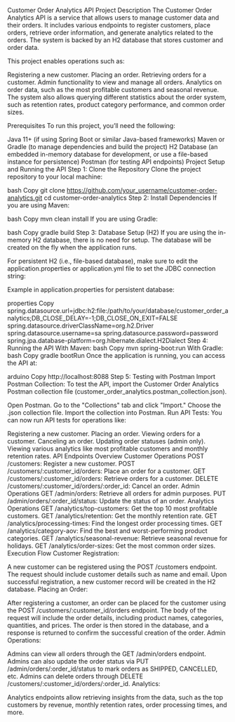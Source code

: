 Customer Order Analytics API
Project Description
The Customer Order Analytics API is a service that allows users to manage customer data and their orders. It includes various endpoints to register customers, place orders, retrieve order information, and generate analytics related to the orders. The system is backed by an H2 database that stores customer and order data.

This project enables operations such as:

Registering a new customer.
Placing an order.
Retrieving orders for a customer.
Admin functionality to view and manage all orders.
Analytics on order data, such as the most profitable customers and seasonal revenue.
The system also allows querying different statistics about the order system, such as retention rates, product category performance, and common order sizes.

Prerequisites
To run this project, you’ll need the following:

Java 11+ (if using Spring Boot or similar Java-based frameworks)
Maven or Gradle (to manage dependencies and build the project)
H2 Database (an embedded in-memory database for development, or use a file-based instance for persistence)
Postman (for testing API endpoints)
Project Setup and Running the API
Step 1: Clone the Repository
Clone the project repository to your local machine:

bash
Copy
git clone https://github.com/your_username/customer-order-analytics.git
cd customer-order-analytics
Step 2: Install Dependencies
If you are using Maven:

bash
Copy
mvn clean install
If you are using Gradle:

bash
Copy
gradle build
Step 3: Database Setup (H2)
If you are using the in-memory H2 database, there is no need for setup. The database will be created on the fly when the application runs.

For persistent H2 (i.e., file-based database), make sure to edit the application.properties or application.yml file to set the JDBC connection string:

Example in application.properties for persistent database:

properties
Copy
spring.datasource.url=jdbc:h2:file:/path/to/your/database/customer_order_analytics;DB_CLOSE_DELAY=-1;DB_CLOSE_ON_EXIT=FALSE
spring.datasource.driverClassName=org.h2.Driver
spring.datasource.username=sa
spring.datasource.password=password
spring.jpa.database-platform=org.hibernate.dialect.H2Dialect
Step 4: Running the API
With Maven:
bash
Copy
mvn spring-boot:run
With Gradle:
bash
Copy
gradle bootRun
Once the application is running, you can access the API at:

arduino
Copy
http://localhost:8088
Step 5: Testing with Postman
Import Postman Collection: To test the API, import the Customer Order Analytics Postman collection file (customer_order_analytics.postman_collection.json).

Open Postman.
Go to the "Collections" tab and click "Import."
Choose the .json collection file.
Import the collection into Postman.
Run API Tests: You can now run API tests for operations like:

Registering a new customer.
Placing an order.
Viewing orders for a customer.
Canceling an order.
Updating order statuses (admin only).
Viewing various analytics like most profitable customers and monthly retention rates.
API Endpoints Overview
Customer Operations
POST /customers: Register a new customer.
POST /customers/:customer_id/orders: Place an order for a customer.
GET /customers/:customer_id/orders: Retrieve orders for a customer.
DELETE /customers/:customer_id/orders/:order_id: Cancel an order.
Admin Operations
GET /admin/orders: Retrieve all orders for admin purposes.
PUT /admin/orders/:order_id/status: Update the status of an order.
Analytics Operations
GET /analytics/top-customers: Get the top 10 most profitable customers.
GET /analytics/retention: Get the monthly retention rate.
GET /analytics/processing-times: Find the longest order processing times.
GET /analytics/category-aov: Find the best and worst-performing product categories.
GET /analytics/seasonal-revenue: Retrieve seasonal revenue for holidays.
GET /analytics/order-sizes: Get the most common order sizes.
Execution Flow
Customer Registration:

A new customer can be registered using the POST /customers endpoint. The request should include customer details such as name and email. Upon successful registration, a new customer record will be created in the H2 database.
Placing an Order:

After registering a customer, an order can be placed for the customer using the POST /customers/:customer_id/orders endpoint. The body of the request will include the order details, including product names, categories, quantities, and prices. The order is then stored in the database, and a response is returned to confirm the successful creation of the order.
Admin Operations:

Admins can view all orders through the GET /admin/orders endpoint. Admins can also update the order status via PUT /admin/orders/:order_id/status to mark orders as SHIPPED, CANCELLED, etc.
Admins can delete orders through DELETE /customers/:customer_id/orders/:order_id.
Analytics:

Analytics endpoints allow retrieving insights from the data, such as the top customers by revenue, monthly retention rates, order processing times, and more.
